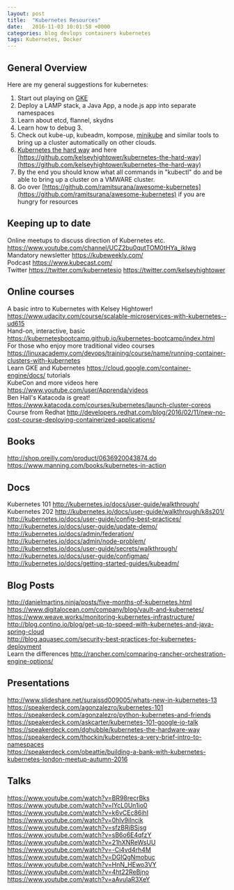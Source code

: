```yaml
---
layout: post
title:  "Kubernetes Resources"
date:   2016-11-03 10:01:58 +0000
categories: blog devlops containers kubernetes
tags: Kubernetes, Docker
---
```

## General Overview

Here are my general suggestions for kubernetes:

1. Start out playing on [GKE](https://cloud.google.com/container-engine/)
2. Deploy a LAMP stack, a Java App, a node.js app into separate namespaces
3. Learn about etcd, flannel, skydns
4. Learn how to debug 3.
5. Check out kube-up, kubeadm, kompose, [minikube](https://github.com/kubernetes/minikube) and similar tools to bring up a cluster automatically on other clouds.
6. [Kubernetes the hard way](https://deis.com/blog/2016/kubernetes-the-hard-way/) and here [https://github.com/kelseyhightower/kubernetes-the-hard-way](https://github.com/kelseyhightower/kubernetes-the-hard-way)
7. By the end you should know what all commands in "kubectl" do and be able to bring up a cluster on a VMWARE cluster.
8. Go over [https://github.com/ramitsurana/awesome-kubernetes](https://github.com/ramitsurana/awesome-kubernetes) if you are hungry for resources

## Keeping up to date
Online meetups to discuss direction of Kubernetes etc. <https://www.youtube.com/channel/UCZ2bu0qutTOM0tHYa_jkIwg><br>
Mandatory newsletter <https://kubeweekly.com/><br>
Podcast <https://www.kubecast.com/><br>
Twitter <https://twitter.com/kubernetesio> <https://twitter.com/kelseyhightower>

## Online courses
A basic intro to Kubernetes with Kelsey Hightower! <https://www.udacity.com/course/scalable-microservices-with-kubernetes--ud615><br>
Hand-on, interactive, basic <https://kubernetesbootcamp.github.io/kubernetes-bootcamp/index.html><br>
For those who enjoy more traditional video courses <https://linuxacademy.com/devops/training/course/name/running-container-clusters-with-kubernetes><br>
Learn GKE and Kubernetes <https://cloud.google.com/container-engine/docs/> tutorials<br>
KubeCon and more videos here <https://www.youtube.com/user/Apprenda/videos><br>
Ben Hall's Katacoda is great! <https://www.katacoda.com/courses/kubernetes/launch-cluster-coreos><br>
Course from Redhat <http://developers.redhat.com/blog/2016/02/11/new-no-cost-course-deploying-containerized-applications/><br>

## Books
<http://shop.oreilly.com/product/0636920043874.do><br>
<https://www.manning.com/books/kubernetes-in-action><br>

## Docs
Kubernetes 101 <http://kubernetes.io/docs/user-guide/walkthrough/><br>
Kubernetes 202 <http://kubernetes.io/docs/user-guide/walkthrough/k8s201/><br>
<http://kubernetes.io/docs/user-guide/config-best-practices/><br>
<http://kubernetes.io/docs/user-guide/update-demo/><br>
<http://kubernetes.io/docs/admin/federation/><br>
<http://kubernetes.io/docs/admin/node-problem/><br>
<http://kubernetes.io/docs/user-guide/secrets/walkthrough/><br>
<http://kubernetes.io/docs/user-guide/configmap/><br>
<http://kubernetes.io/docs/getting-started-guides/kubeadm/><br>

## Blog Posts
<http://danielmartins.ninja/posts/five-months-of-kubernetes.html><br>
<https://www.digitalocean.com/company/blog/vault-and-kubernetes/><br>
<https://www.weave.works/monitoring-kubernetes-infrastructure/><br>
<http://blog.contino.io/blog/get-up-to-speed-with-kubernetes-and-java-spring-cloud><br>
<http://blog.aquasec.com/security-best-practices-for-kubernetes-deployment><br>
Learn the differences <http://rancher.com/comparing-rancher-orchestration-engine-options/><br>

## Presentations
<http://www.slideshare.net/surajssd009005/whats-new-in-kubernetes-13><br>
<https://speakerdeck.com/agonzalezro/kubernetes-101><br>
<https://speakerdeck.com/agonzalezro/python-kubernetes-and-friends><br>
<https://speakerdeck.com/askcarter/kubernetes-101-google-io-talk><br>
<https://speakerdeck.com/dghubble/kubernetes-the-hardware-way><br>
<https://speakerdeck.com/thockin/kubernetes-a-very-brief-intro-to-namespaces><br>
<https://speakerdeck.com/obeattie/building-a-bank-with-kubernetes-kubernetes-london-meetup-autumn-2016><br>

## Talks
<https://www.youtube.com/watch?v=BR98recrBks><br>
<https://www.youtube.com/watch?v=IYcL0Un1io0><br>
<https://www.youtube.com/watch?v=k6vCEc86ihI><br>
<https://www.youtube.com/watch?v=0hlv9iIncik><br>
<https://www.youtube.com/watch?v=sfzBRjBSjsg><br>
<https://www.youtube.com/watch?v=sB6o6E4qfzY><br>
<https://www.youtube.com/watch?v=21hXNReWsUU><br>
<https://www.youtube.com/watch?v=-Ci4vd4rh4M><br>
<https://www.youtube.com/watch?v=DGlQgNmobuc><br>
<https://www.youtube.com/watch?v=HnN_HEwo3VY><br>
<https://www.youtube.com/watch?v=4ht22ReBjno><br>
<https://www.youtube.com/watch?v=aAvuIaR3XeY><br>
